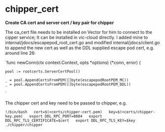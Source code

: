 # chipper_cert

**Create CA cert and server cert / key pair for chipper**

The ca_cert file needs to be installed on Vector for him to connect to the cipper service; It can be installed in vic-cloud directly. I added mine to internal/jdocs/escapepod_root_cert.go and modified internal/jdocs/client.go to append the new cert as well as the DDL supplied escape pod cert, e.g. around line 26:

`func newConn(ctx context.Context, opts *options) (*conn, error) {

	pool := rootcerts.ServerCertPool()

	_ = pool.AppendCertsFromPEM([]byte(escapepodRootPEM_MC))
	_ = pool.AppendCertsFromPEM([]byte(escapepodRootPEM_DDL))
`

The chipper cert and key need to be passed to chipper, e.g.

`!/bin/bash  
cert=$(<certs/chipper-cert.pem)  
key=$(<certs/chipper-key.pem)  
export DDL_RPC_PORT=8084  
export DDL_RPC_TLS_CERTIFICATE=$cert  
export DDL_RPC_TLS_KEY=$key  
./chipper/chipper  
`

